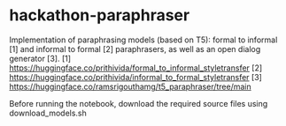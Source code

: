 # hackathon-paraphraser

Implementation of paraphrasing models (based on T5): formal to informal [1] and informal to formal [2] paraphrasers, as well as an open dialog generator [3].
[1] https://huggingface.co/prithivida/formal_to_informal_styletransfer
[2] https://huggingface.co/prithivida/informal_to_formal_styletransfer
[3] https://huggingface.co/ramsrigouthamg/t5_paraphraser/tree/main

Before running the notebook, download the required source files using download_models.sh 
